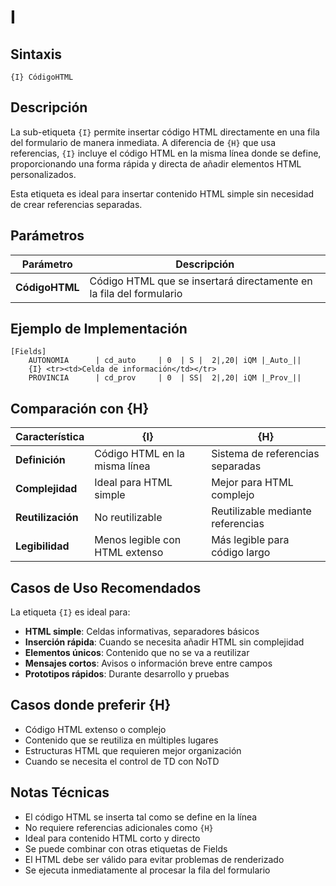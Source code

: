 # I

## Sintaxis

```
{I} CódigoHTML
```

## Descripción

La sub-etiqueta `{I}` permite insertar código HTML directamente en una fila del formulario de manera inmediata. A diferencia de `{H}` que usa referencias, `{I}` incluye el código HTML en la misma línea donde se define, proporcionando una forma rápida y directa de añadir elementos HTML personalizados.

Esta etiqueta es ideal para insertar contenido HTML simple sin necesidad de crear referencias separadas.

## Parámetros

| Parámetro | Descripción |
|-----------|-------------|
| **CódigoHTML** | Código HTML que se insertará directamente en la fila del formulario |

## Ejemplo de Implementación

```
[Fields]
    AUTONOMIA      | cd_auto     | 0  | S |  2|,20| iQM |_Auto_||
    {I} <tr><td>Celda de información</td></tr>
    PROVINCIA      | cd_prov     | 0  | SS|  2|,20| iQM |_Prov_||
```

## Comparación con {H}

| Característica | {I} | {H} |
|----------------|-----|-----|
| **Definición** | Código HTML en la misma línea | Sistema de referencias separadas |
| **Complejidad** | Ideal para HTML simple | Mejor para HTML complejo |
| **Reutilización** | No reutilizable | Reutilizable mediante referencias |
| **Legibilidad** | Menos legible con HTML extenso | Más legible para código largo |

## Casos de Uso Recomendados

La etiqueta `{I}` es ideal para:

- **HTML simple**: Celdas informativas, separadores básicos
- **Inserción rápida**: Cuando se necesita añadir HTML sin complejidad
- **Elementos únicos**: Contenido que no se va a reutilizar
- **Mensajes cortos**: Avisos o información breve entre campos
- **Prototipos rápidos**: Durante desarrollo y pruebas

## Casos donde preferir {H}

- Código HTML extenso o complejo
- Contenido que se reutiliza en múltiples lugares
- Estructuras HTML que requieren mejor organización
- Cuando se necesita el control de TD con NoTD

## Notas Técnicas

- El código HTML se inserta tal como se define en la línea
- No requiere referencias adicionales como `{H}`
- Ideal para contenido HTML corto y directo
- Se puede combinar con otras etiquetas de Fields
- El HTML debe ser válido para evitar problemas de renderizado
- Se ejecuta inmediatamente al procesar la fila del formulario